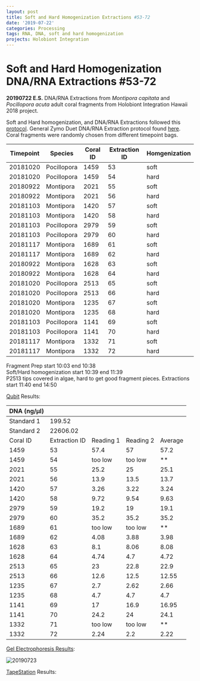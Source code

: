 ```yaml
---
layout: post
title: Soft and Hard Homogenization Extractions #53-72
date: '2019-07-22'
categories: Processing
tags: RNA, DNA, soft and hard homogenization
projects: Holobiont Integration
---
```


# Soft and Hard Homogenization DNA/RNA Extractions #53-72

**20190722 E.S.**
DNA/RNA Extractions from *Montipora capitata* and *Pocillopora acuta* adult coral fragments from Holobiont Integration Hawaii 2018 project.  

Soft and Hard homogenization, and DNA/RNA Extractions followed this [protocol](https://github.com/emmastrand/EmmaStrand_Notebook/blob/master/_posts/2019-06-05-Soft-and-Hard-Homogenization-Protocol.md). General Zymo Duet DNA/RNA Extraction protocol found [here](https://github.com/emmastrand/EmmaStrand_Notebook/blob/master/_posts/2019-05-31-Zymo-Duet-RNA-DNA-Extraction-Protocol.md).  
Coral fragments were randomly chosen from different timepoint bags.

| Timepoint | Species     | Coral ID | Extraction ID | Homgenization |
|-----------|-------------|----------|---------------|---------------|
| 20181020  | Pocillopora | 1459     | 53            | soft          |
| 20181020  | Pocillopora | 1459     | 54            | hard          |
| 20180922  | Montipora   | 2021     | 55            | soft          |
| 20180922  | Montipora   | 2021     | 56            | hard          |
| 20181103  | Montipora   | 1420     | 57            | soft          |
| 20181103  | Montipora   | 1420     | 58            | hard          |
| 20181103  | Pocillopora | 2979     | 59            | soft          |
| 20181103  | Pocillopora | 2979     | 60            | hard          |
| 20181117  | Montipora   | 1689     | 61            | soft          |
| 20181117  | Montipora   | 1689     | 62            | hard          |
| 20180922  | Montipora   | 1628     | 63            | soft          |
| 20180922  | Montipora   | 1628     | 64            | hard          |
| 20181020  | Pocillopora | 2513     | 65            | soft          |
| 20181020  | Pocillopora | 2513     | 66            | hard          |
| 20181020  | Montipora   | 1235     | 67            | soft          |
| 20181020  | Montipora   | 1235     | 68            | hard          |
| 20181103  | Pocillopora | 1141     | 69            | soft          |
| 20181103  | Pocillopora | 1141     | 70            | hard          |
| 20181117  | Montipora   | 1332     | 71            | soft          |
| 20181117  | Montipora   | 1332     | 72            | hard          |

Fragment Prep start 10:03 end 10:38  
Soft/Hard homogenization start 10:39 end 11:39  
P2513 tips covered in algae, hard to get good fragment pieces.
Extractions start 11:40 end 14:50  

[Qubit](https://github.com/emmastrand/EmmaStrand_Notebook/blob/master/_posts/2019-05-31-Qubit-Protocol.md) Results:  

| DNA (ng/μl)       |               |           |           |         |
|------------|---------------|-----------|-----------|---------|
| Standard 1 | 199.52        |           |           |         |
| Standard 2 | 22606.02      |           |           |         |
| Coral ID   | Extraction ID | Reading 1 | Reading 2 | Average |
| 1459       | 53            | 57.4      | 57        | 57.2    |
| 1459       | 54            | too low   | too low   | **      |
| 2021       | 55            | 25.2      | 25        | 25.1    |
| 2021       | 56            | 13.9      | 13.5      | 13.7    |
| 1420       | 57            | 3.26      | 3.22      | 3.24    |
| 1420       | 58            | 9.72      | 9.54      | 9.63    |
| 2979       | 59            | 19.2      | 19        | 19.1    |
| 2979       | 60            | 35.2      | 35.2      | 35.2    |
| 1689       | 61            | too low   | too low   | **      |
| 1689       | 62            | 4.08      | 3.88      | 3.98    |
| 1628       | 63            | 8.1       | 8.06      | 8.08    |
| 1628       | 64            | 4.74      | 4.7       | 4.72    |
| 2513       | 65            | 23        | 22.8      | 22.9    |
| 2513       | 66            | 12.6      | 12.5      | 12.55   |
| 1235       | 67            | 2.7       | 2.62      | 2.66    |
| 1235       | 68            | 4.7       | 4.7       | 4.7     |
| 1141       | 69            | 17        | 16.9      | 16.95   |
| 1141       | 70            | 24.2      | 24        | 24.1    |
| 1332       | 71            | too low   | too low   | **      |
| 1332       | 72            | 2.24      | 2.2       | 2.22    |

[Gel Electrophoresis Results](https://github.com/emmastrand/EmmaStrand_Notebook/blob/master/_posts/2019-07-16-Gel-Electrophoresis-Protocol.md):  

![20190723]()

[TapeStation](https://github.com/emmastrand/EmmaStrand_Notebook/blob/master/_posts/2019-05-31-TapeStation-Protocol.md) Results:
